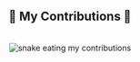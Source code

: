 <div align="center">
  <h2>🐍 My Contributions 🐍</h2>
  <br>
  <img alt="snake eating my contributions" src="https://raw.githubusercontent.com/KhushiSharma/KhushiSharma/output/github-contribution-grid-snake.svg" />
  
  <br/><br/><br/>
</div>
